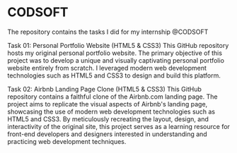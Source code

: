 # CODSOFT
The repository contains the tasks I did for my internship @CODSOFT

Task 01: Personal Portfolio Website (HTML5 & CSS3)
This GitHub repository hosts my original personal portfolio website.
The primary objective of this project was to develop a unique and visually captivating personal portfolio website entirely from scratch. I leveraged modern web development technologies such as HTML5 and CSS3 to design and build this platform.

Task 02: Airbnb Landing Page Clone (HTML5 & CSS3)
This GitHub repository contains a faithful clone of the Airbnb.com landing page.
The project aims to replicate the visual aspects of Airbnb's landing page, showcasing the use of modern web development technologies such as HTML5 and CSS3. By meticulously recreating the layout, design, and interactivity of the original site, this project serves as a learning resource for front-end developers and designers interested in understanding and practicing web development techniques.
